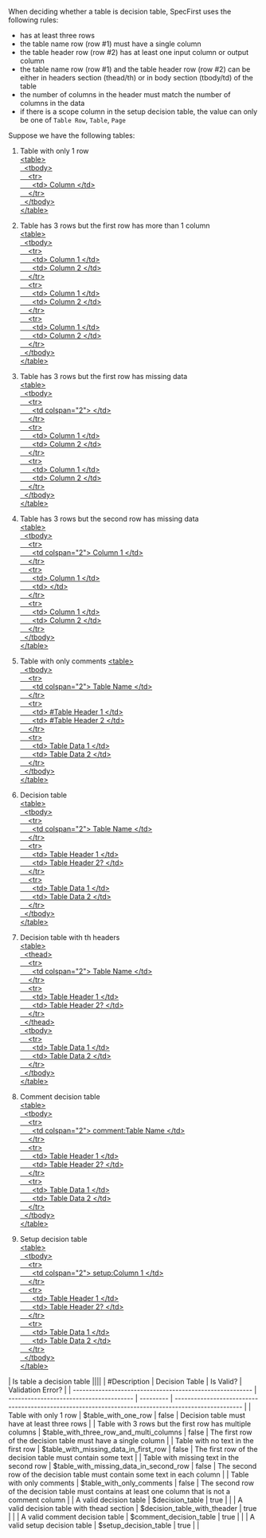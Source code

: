 ﻿When deciding whether a table is decision table, SpecFirst uses the following rules:
- has at least three rows
- the table name row (row #1) must have a single column
- the table header row (row #2) has at least one input column or output column
- the table name row (row #1) and the table header row (row #2) can be either in headers section (thead/th) or in body section (tbody/td) of the table
- the number of columns in the header must match the number of columns in the data
- if there is a scope column in the setup decision table, the value can only be one of `Table Row`, `Table`, `Page`

Suppose we have the following tables:
1. Table with only 1 row  
[\<table>  
&nbsp;&nbsp;\<tbody>  
&nbsp;&nbsp;&nbsp;&nbsp;\<tr>  
&nbsp;&nbsp;&nbsp;&nbsp;&nbsp;&nbsp;\<td> Column \</td>  
&nbsp;&nbsp;&nbsp;&nbsp;\</tr>  
&nbsp;&nbsp;\</tbody>  
\</table>
](# "$table_with_one_row")

2. Table has 3 rows but the first row has more than 1 column  
[\<table>  
&nbsp;&nbsp;\<tbody>  
&nbsp;&nbsp;&nbsp;&nbsp;\<tr>  
&nbsp;&nbsp;&nbsp;&nbsp;&nbsp;&nbsp;\<td> Column 1 \</td>  
&nbsp;&nbsp;&nbsp;&nbsp;&nbsp;&nbsp;\<td> Column 2 \</td>   
&nbsp;&nbsp;&nbsp;&nbsp;\</tr>  
&nbsp;&nbsp;&nbsp;&nbsp;\<tr>  
&nbsp;&nbsp;&nbsp;&nbsp;&nbsp;&nbsp;\<td> Column 1 \</td>    
&nbsp;&nbsp;&nbsp;&nbsp;&nbsp;&nbsp;\<td> Column 2 \</td>  
&nbsp;&nbsp;&nbsp;&nbsp;\</tr>  
&nbsp;&nbsp;&nbsp;&nbsp;\<tr>  
&nbsp;&nbsp;&nbsp;&nbsp;&nbsp;&nbsp;\<td> Column 1 \</td>  
&nbsp;&nbsp;&nbsp;&nbsp;&nbsp;&nbsp;\<td> Column 2 \</td>  
&nbsp;&nbsp;&nbsp;&nbsp;\</tr>    
&nbsp;&nbsp;\</tbody>  
\</table>
](# "$table_with_three_row_and_multi_columns")

3. Table has 3 rows but the first row has missing data  
[\<table>  
&nbsp;&nbsp;\<tbody>  
&nbsp;&nbsp;&nbsp;&nbsp;\<tr>  
&nbsp;&nbsp;&nbsp;&nbsp;&nbsp;&nbsp;\<td colspan="2">  \</td>    
&nbsp;&nbsp;&nbsp;&nbsp;\</tr>  
&nbsp;&nbsp;&nbsp;&nbsp;\<tr>  
&nbsp;&nbsp;&nbsp;&nbsp;&nbsp;&nbsp;\<td> Column 1 \</td>    
&nbsp;&nbsp;&nbsp;&nbsp;&nbsp;&nbsp;\<td> Column 2 \</td>  
&nbsp;&nbsp;&nbsp;&nbsp;\</tr>  
&nbsp;&nbsp;&nbsp;&nbsp;\<tr>  
&nbsp;&nbsp;&nbsp;&nbsp;&nbsp;&nbsp;\<td> Column 1 \</td>  
&nbsp;&nbsp;&nbsp;&nbsp;&nbsp;&nbsp;\<td> Column 2 \</td>  
&nbsp;&nbsp;&nbsp;&nbsp;\</tr>    
&nbsp;&nbsp;\</tbody>  
\</table>
](# "$table_with_missing_data_in_first_row")

4. Table has 3 rows but the second row has missing data  
[\<table>  
&nbsp;&nbsp;\<tbody>  
&nbsp;&nbsp;&nbsp;&nbsp;\<tr>  
&nbsp;&nbsp;&nbsp;&nbsp;&nbsp;&nbsp;\<td colspan="2"> Column 1 \</td>    
&nbsp;&nbsp;&nbsp;&nbsp;\</tr>  
&nbsp;&nbsp;&nbsp;&nbsp;\<tr>  
&nbsp;&nbsp;&nbsp;&nbsp;&nbsp;&nbsp;\<td> Column 1 \</td>    
&nbsp;&nbsp;&nbsp;&nbsp;&nbsp;&nbsp;\<td>  \</td>  
&nbsp;&nbsp;&nbsp;&nbsp;\</tr>  
&nbsp;&nbsp;&nbsp;&nbsp;\<tr>  
&nbsp;&nbsp;&nbsp;&nbsp;&nbsp;&nbsp;\<td> Column 1 \</td>  
&nbsp;&nbsp;&nbsp;&nbsp;&nbsp;&nbsp;\<td> Column 2 \</td>  
&nbsp;&nbsp;&nbsp;&nbsp;\</tr>    
&nbsp;&nbsp;\</tbody>  
\</table>
](# "$table_with_missing_data_in_second_row")

5. Table with only comments
[\<table>  
&nbsp;&nbsp;\<tbody>  
&nbsp;&nbsp;&nbsp;&nbsp;\<tr>  
&nbsp;&nbsp;&nbsp;&nbsp;&nbsp;&nbsp;\<td colspan="2"> Table Name \</td>    
&nbsp;&nbsp;&nbsp;&nbsp;\</tr>  
&nbsp;&nbsp;&nbsp;&nbsp;\<tr>  
&nbsp;&nbsp;&nbsp;&nbsp;&nbsp;&nbsp;\<td> #Table Header 1 \</td>    
&nbsp;&nbsp;&nbsp;&nbsp;&nbsp;&nbsp;\<td> #Table Header 2 \</td>  
&nbsp;&nbsp;&nbsp;&nbsp;\</tr>  
&nbsp;&nbsp;&nbsp;&nbsp;\<tr>  
&nbsp;&nbsp;&nbsp;&nbsp;&nbsp;&nbsp;\<td> Table Data 1 \</td>  
&nbsp;&nbsp;&nbsp;&nbsp;&nbsp;&nbsp;\<td> Table Data 2 \</td>  
&nbsp;&nbsp;&nbsp;&nbsp;\</tr>    
&nbsp;&nbsp;\</tbody>  
\</table>
](# "$table_with_only_comments")

6. Decision table  
[\<table>  
&nbsp;&nbsp;\<tbody>  
&nbsp;&nbsp;&nbsp;&nbsp;\<tr>  
&nbsp;&nbsp;&nbsp;&nbsp;&nbsp;&nbsp;\<td colspan="2"> Table Name \</td>    
&nbsp;&nbsp;&nbsp;&nbsp;\</tr>  
&nbsp;&nbsp;&nbsp;&nbsp;\<tr>  
&nbsp;&nbsp;&nbsp;&nbsp;&nbsp;&nbsp;\<td> Table Header 1 \</td>    
&nbsp;&nbsp;&nbsp;&nbsp;&nbsp;&nbsp;\<td> Table Header 2? \</td>  
&nbsp;&nbsp;&nbsp;&nbsp;\</tr>  
&nbsp;&nbsp;&nbsp;&nbsp;\<tr>  
&nbsp;&nbsp;&nbsp;&nbsp;&nbsp;&nbsp;\<td> Table Data 1 \</td>  
&nbsp;&nbsp;&nbsp;&nbsp;&nbsp;&nbsp;\<td> Table Data 2 \</td>  
&nbsp;&nbsp;&nbsp;&nbsp;\</tr>    
&nbsp;&nbsp;\</tbody>  
\</table>
](# "$decision_table")

7. Decision table with th headers  
[\<table>  
&nbsp;&nbsp;\<thead>  
&nbsp;&nbsp;&nbsp;&nbsp;\<tr>  
&nbsp;&nbsp;&nbsp;&nbsp;&nbsp;&nbsp;\<td colspan="2"> Table Name \</td>    
&nbsp;&nbsp;&nbsp;&nbsp;\</tr>  
&nbsp;&nbsp;&nbsp;&nbsp;\<tr>  
&nbsp;&nbsp;&nbsp;&nbsp;&nbsp;&nbsp;\<td> Table Header 1 \</td>    
&nbsp;&nbsp;&nbsp;&nbsp;&nbsp;&nbsp;\<td> Table Header 2? \</td>  
&nbsp;&nbsp;&nbsp;&nbsp;\</tr>  
&nbsp;&nbsp;\</thead>  
&nbsp;&nbsp;\<tbody>  
&nbsp;&nbsp;&nbsp;&nbsp;\<tr>  
&nbsp;&nbsp;&nbsp;&nbsp;&nbsp;&nbsp;\<td> Table Data 1 \</td>  
&nbsp;&nbsp;&nbsp;&nbsp;&nbsp;&nbsp;\<td> Table Data 2 \</td>  
&nbsp;&nbsp;&nbsp;&nbsp;\</tr>    
&nbsp;&nbsp;\</tbody>  
\</table>
](# "$decision_table_with_theader")

8. Comment decision table  
[\<table>  
&nbsp;&nbsp;\<tbody>  
&nbsp;&nbsp;&nbsp;&nbsp;\<tr>  
&nbsp;&nbsp;&nbsp;&nbsp;&nbsp;&nbsp;\<td colspan="2"> comment:Table Name \</td>    
&nbsp;&nbsp;&nbsp;&nbsp;\</tr>  
&nbsp;&nbsp;&nbsp;&nbsp;\<tr>  
&nbsp;&nbsp;&nbsp;&nbsp;&nbsp;&nbsp;\<td> Table Header 1 \</td>    
&nbsp;&nbsp;&nbsp;&nbsp;&nbsp;&nbsp;\<td> Table Header 2? \</td>  
&nbsp;&nbsp;&nbsp;&nbsp;\</tr>  
&nbsp;&nbsp;&nbsp;&nbsp;\<tr>  
&nbsp;&nbsp;&nbsp;&nbsp;&nbsp;&nbsp;\<td> Table Data 1 \</td>  
&nbsp;&nbsp;&nbsp;&nbsp;&nbsp;&nbsp;\<td> Table Data 2 \</td>  
&nbsp;&nbsp;&nbsp;&nbsp;\</tr>    
&nbsp;&nbsp;\</tbody>  
\</table>
](# "$comment_decision_table")

9. Setup decision table  
[\<table>  
&nbsp;&nbsp;\<tbody>  
&nbsp;&nbsp;&nbsp;&nbsp;\<tr>  
&nbsp;&nbsp;&nbsp;&nbsp;&nbsp;&nbsp;\<td colspan="2"> setup:Column 1 \</td>    
&nbsp;&nbsp;&nbsp;&nbsp;\</tr>  
&nbsp;&nbsp;&nbsp;&nbsp;\<tr>  
&nbsp;&nbsp;&nbsp;&nbsp;&nbsp;&nbsp;\<td> Table Header 1 \</td>    
&nbsp;&nbsp;&nbsp;&nbsp;&nbsp;&nbsp;\<td> Table Header 2? \</td>  
&nbsp;&nbsp;&nbsp;&nbsp;\</tr>  
&nbsp;&nbsp;&nbsp;&nbsp;\<tr>  
&nbsp;&nbsp;&nbsp;&nbsp;&nbsp;&nbsp;\<td> Table Data 1 \</td>  
&nbsp;&nbsp;&nbsp;&nbsp;&nbsp;&nbsp;\<td> Table Data 2 \</td>  
&nbsp;&nbsp;&nbsp;&nbsp;\</tr>    
&nbsp;&nbsp;\</tbody>  
\</table>
](# "$setup_decision_table")


| Is table a decision table                                                                                                                                                                                         ||||
| #Description                                             | Decision Table                          | Is Valid? | Validation Error?                                                                                   |
| -------------------------------------------------------- | --------------------------------------- | --------- | --------------------------------------------------------------------------------------------------- |
| Table with only 1 row                                    | $table_with_one_row                     | false     | Decision table must have at least three rows                                                        |
| Table with 3 rows but the first row has multiple columns | $table_with_three_row_and_multi_columns | false     | The first row of the decision table must have a single column                                       |
| Table with no text in the first row                      | $table_with_missing_data_in_first_row   | false     | The first row of the decision table must contain some text                                          |
| Table with missing text in the second row                | $table_with_missing_data_in_second_row  | false     | The second row of the decision table must contain some text in each column                          |
| Table with only comments                                 | $table_with_only_comments               | false     | The second row of the decision table must contains at least one column that is not a comment column |
| A valid decision table                                   | $decision_table                         | true      |                                                                                                     |
| A valid decision table with thead section                | $decision_table_with_theader            | true      |                                                                                                     |
| A valid comment decision table                           | $comment_decision_table                 | true      |                                                                                                     |
| A valid setup decision table                             | $setup_decision_table                   | true      |                                                                                                     |
